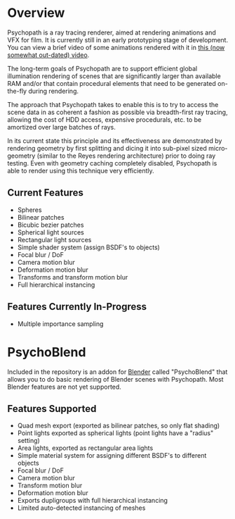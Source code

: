 Overview
========

Psychopath is a ray tracing renderer, aimed at rendering animations and VFX for
film.  It is currently still in an early prototyping stage of development.  You
can view a brief video of some animations rendered with it in
[this (now somewhat out-dated)
video](https://www.youtube.com/watch?v=rydLFAdhseo).

The long-term goals of Psychopath are to support efficient global illumination
rendering of scenes that are significantly larger than available RAM and/or
that contain procedural elements that need to be generated on-the-fly during
rendering.

The approach that Psychopath takes to enable this is to try to access the scene
data in as coherent a fashion as possible via breadth-first ray tracing,
allowing the cost of HDD access, expensive procedurals, etc. to be amortized
over large batches of rays.

In its current state this principle and its effectiveness are demonstrated by
rendering geometry by first splitting and dicing it into sub-pixel sized
micro-geometry (similar to the Reyes rendering architecture) prior to doing
ray testing.  Even with geometry caching completely disabled, Psychopath is
able to render using this technique very efficiently.

Current Features
----------------
- Spheres
- Bilinear patches
- Bicubic bezier patches
- Spherical light sources
- Rectangular light sources
- Simple shader system (assign BSDF's to objects)
- Focal blur / DoF
- Camera motion blur
- Deformation motion blur
- Transforms and transform motion blur
- Full hierarchical instancing

Features Currently In-Progress
------------------------------
- Multiple importance sampling



PsychoBlend
===========

Included in the repository is an addon for [Blender](http://www.blender.org)
called "PsychoBlend" that allows you to do basic rendering of Blender scenes
with Psychopath.  Most Blender features are not yet supported.

Features Supported
------------------
- Quad mesh export (exported as bilinear patches, so only flat shading)
- Point lights exported as spherical lights (point lights have a "radius" setting)
- Area lights, exported as rectangular area lights
- Simple material system for assigning different BSDF's to different objects
- Focal blur / DoF
- Camera motion blur
- Transform motion blur
- Deformation motion blur
- Exports dupligroups with full hierarchical instancing
- Limited auto-detected instancing of meshes